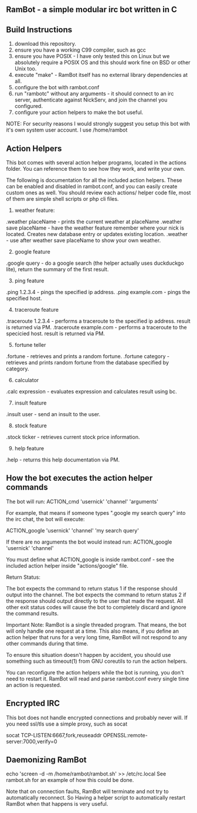 RamBot - a simple modular irc bot written in C
----------------------------------------------

Build Instructions
------------------
1) download this repository.
2) ensure you have a working C99 compiler, such as gcc
3) ensure you have POSIX - I have only tested this on Linux but we absolutely require a POSIX OS and this should work fine on BSD or other Unix too.
4) execute "make" - RamBot itself has no external library dependencies at all.
5) configure the bot with rambot.conf
6) run "rambotc" without any arguments - it should connect to an irc server, authenticate against NickServ, and join the channel you configured.
7) configure your action helpers to make the bot useful.

NOTE: For security reasons I would strongly suggest you setup this bot with it's own system user account. I use /home/rambot

Action Helpers
--------------
This bot comes with several action helper programs, located in the actions folder.
You can reference them to see how they work, and write your own.

The following is documentation for all the included action helpers.
These can be enabled and disabled in rambot.conf, and you can easily create custom ones as well.
You should review each actions/ helper code file, most of them are simple shell scripts or php cli files.

1) weather feature:

.weather placeName - prints the current weather at placeName
.weather save placeName - have the weather feature remember where your nick is located. Creates new database entry or updates existing location.
.weather - use after weather save placeName to show your own weather.

2) google feature

.google query - do a google search (the helper actually uses duckduckgo lite), return the summary of the first result.

3) ping feature

.ping 1.2.3.4 - pings the specified ip address.
.ping example.com - pings the specified host.

4) traceroute feature

.traceroute 1.2.3.4 - performs a traceroute to the specified ip address. result is returned via PM.
.traceroute example.com - performs a traceroute to the specicied host. result is returned via PM.

5) fortune teller

.fortune - retrieves and prints a random fortune.
.fortune category - retrieves and prints random fortune from the database specified by category.

6) calculator

.calc expression - evaluates expression and calculates result using bc.

7) insult feature

.insult user - send an insult to the user.

8) stock feature

.stock ticker - retrieves current stock price information.

9) help feature

.help - returns this help documentation via PM.

How the bot executes the action helper commands
-------------------------
The bot will run: ACTION_cmd 'usernick' 'channel' 'arguments'

For example, that means if someone types ".google my search query" into the irc chat, the bot will execute:

ACTION_google 'usernick' 'channel' 'my search query'

If there are no arguments the bot would instead run: ACTION_google 'usernick' 'channel'

You must define what ACTION_google is inside rambot.conf - see the included action helper inside "actions/google" file.

Return Status:

The bot expects the command to return status 1 if the response should output into the channel.
The bot expects the command to return status 2 if the response should output directly to the user that made the request.
All other exit status codes will cause the bot to completely discard and ignore the command results.

Important Note:
RamBot is a single threaded program. That means, the bot will only handle one request at a time.
This also means, if you define an action helper that runs for a very long time, RamBot will not respond to any other commands during that time.

To ensure this situation doesn't happen by accident, you should use something such as timeout(1) from GNU coreutils to run the action helpers.

You can reconfigure the action helpers while the bot is running, you don't need to restart it. RamBot will read and parse rambot.conf every single time an action is requested.

Encrypted IRC
-------------
This bot does not handle encrypted connections and probably never will.
If you need ssl/tls use a simple proxy, such as socat

socat TCP-LISTEN:6667,fork,reuseaddr OPENSSL:remote-server:7000,verify=0

Daemonizing RamBot
--------------
echo 'screen -d -m /home/rambot/rambot.sh' >> /etc/rc.local
See rambot.sh for an example of how this could be done.

Note that on connection faults, RamBot will terminate and not try to automatically reconnect. So Having a helper script to automatically restart RamBot when that happens is very useful.
